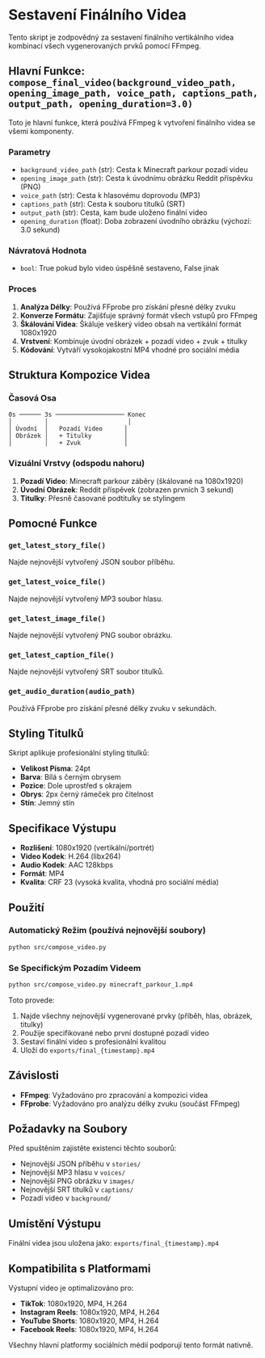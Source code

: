 # Sestavení Finálního Videa

Tento skript je zodpovědný za sestavení finálního vertikálního videa kombinací všech vygenerovaných prvků pomocí FFmpeg.

## Hlavní Funkce: `compose_final_video(background_video_path, opening_image_path, voice_path, captions_path, output_path, opening_duration=3.0)`

Toto je hlavní funkce, která používá FFmpeg k vytvoření finálního videa se všemi komponenty.

### Parametry

- `background_video_path` (str): Cesta k Minecraft parkour pozadí videu
- `opening_image_path` (str): Cesta k úvodnímu obrázku Reddit příspěvku (PNG)
- `voice_path` (str): Cesta k hlasovému doprovodu (MP3)
- `captions_path` (str): Cesta k souboru titulků (SRT)
- `output_path` (str): Cesta, kam bude uloženo finální video
- `opening_duration` (float): Doba zobrazení úvodního obrázku (výchozí: 3.0 sekund)

### Návratová Hodnota

- `bool`: True pokud bylo video úspěšně sestaveno, False jinak

### Proces

1. **Analýza Délky**: Používá FFprobe pro získání přesné délky zvuku
2. **Konverze Formátu**: Zajišťuje správný formát všech vstupů pro FFmpeg
3. **Škálování Videa**: Škáluje veškerý video obsah na vertikální formát 1080x1920
4. **Vrstvení**: Kombinuje úvodní obrázek + pozadí video + zvuk + titulky
5. **Kódování**: Vytváří vysokojakostní MP4 vhodné pro sociální média

## Struktura Kompozice Videa

### Časová Osa
```
0s ────── 3s ─────────────────── Konec
│         │                      │
│ Úvodní  │   Pozadí Video      │
│ Obrázek │   + Titulky         │
│         │   + Zvuk            │
```

### Vizuální Vrstvy (odspodu nahoru)
1. **Pozadí Video**: Minecraft parkour záběry (škálované na 1080x1920)
2. **Úvodní Obrázek**: Reddit příspěvek (zobrazen prvních 3 sekund)
3. **Titulky**: Přesně časované podtitulky se stylingem

## Pomocné Funkce

### `get_latest_story_file()`
Najde nejnovější vytvořený JSON soubor příběhu.

### `get_latest_voice_file()`
Najde nejnovější vytvořený MP3 soubor hlasu.

### `get_latest_image_file()`
Najde nejnovější vytvořený PNG soubor obrázku.

### `get_latest_caption_file()`
Najde nejnovější vytvořený SRT soubor titulků.

### `get_audio_duration(audio_path)`
Používá FFprobe pro získání přesné délky zvuku v sekundách.

## Styling Titulků

Skript aplikuje profesionální styling titulků:
- **Velikost Písma**: 24pt
- **Barva**: Bílá s černým obrysem
- **Pozice**: Dole uprostřed s okrajem
- **Obrys**: 2px černý rámeček pro čitelnost
- **Stín**: Jemný stín

## Specifikace Výstupu

- **Rozlišení**: 1080x1920 (vertikální/portrét)
- **Video Kodek**: H.264 (libx264)
- **Audio Kodek**: AAC 128kbps
- **Formát**: MP4
- **Kvalita**: CRF 23 (vysoká kvalita, vhodná pro sociální média)

## Použití

### Automatický Režim (používá nejnovější soubory)
```bash
python src/compose_video.py
```

### Se Specifickým Pozadím Videem
```bash
python src/compose_video.py minecraft_parkour_1.mp4
```

Toto provede:
1. Najde všechny nejnovější vygenerované prvky (příběh, hlas, obrázek, titulky)
2. Použije specifikované nebo první dostupné pozadí video
3. Sestaví finální video s profesionální kvalitou
4. Uloží do `exports/final_{timestamp}.mp4`

## Závislosti

- **FFmpeg**: Vyžadováno pro zpracování a kompozici videa
- **FFprobe**: Vyžadováno pro analýzu délky zvuku (součást FFmpeg)

## Požadavky na Soubory

Před spuštěním zajistěte existenci těchto souborů:
- Nejnovější JSON příběhu v `stories/`
- Nejnovější MP3 hlasu v `voices/`
- Nejnovější PNG obrázku v `images/`
- Nejnovější SRT titulků v `captions/`
- Pozadí video v `background/`

## Umístění Výstupu

Finální videa jsou uložena jako: `exports/final_{timestamp}.mp4`

## Kompatibilita s Platformami

Výstupní video je optimalizováno pro:
- **TikTok**: 1080x1920, MP4, H.264
- **Instagram Reels**: 1080x1920, MP4, H.264
- **YouTube Shorts**: 1080x1920, MP4, H.264
- **Facebook Reels**: 1080x1920, MP4, H.264

Všechny hlavní platformy sociálních médií podporují tento formát nativně.
